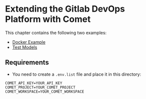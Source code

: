# Extending the Gitlab DevOps Platform with Comet 

This chapter contains the following two examples:
* [Docker Example](docker-example)
* [Test Models](test-models)

## Requirements
* You need to create a `.env.list` file and place it in this directory:
```
COMET_API_KEY=YOUR_API_KEY
COMET_PROJECT=YOUR_COMET_PROJECT
COMET_WORKSPACE=YOUR_COMET_WORKSPACE
```
